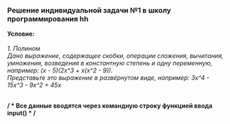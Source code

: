 <html>
<h3>Решение индивидуальной задачи №1 в школу программирования hh</h3>
<b>Условие:</b>
<i>
<br><br>
1. Полином
<br>
Дано выражение, содержащее скобки, операции сложения, вычитания, умножения, возведения в константную степень и одну переменную, например: (x - 5)(2x^3 + x(x^2 - 9)).
<br>
Представьте это выражение в развёрнутом виде, например: 3x^4 - 15x^3 - 9x^2 + 45x</i>
<br><br>
</p>
<b>/ * Все данные вводятся через командную строку функцией ввода input() * / <b>

</html>
